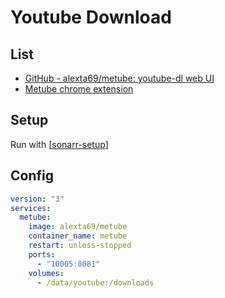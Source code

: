 # Youtube Download

## List

- [GitHub - alexta69/metube: youtube-dl web UI](https://github.com/alexta69/metube)
- [Metube chrome extension](https://chrome.google.com/webstore/detail/metube-downloader/fbmkmdnlhacefjljljlbhkodfmfkijdh)

## Setup

Run with [[sonarr-setup]]

## Config

```yaml
version: "3"
services:
  metube:
    image: alexta69/metube
    container_name: metube
    restart: unless-stopped
    ports:
      - "10005:8081"
    volumes:
      - /data/youtube:/downloads
```

[//begin]: # "Autogenerated link references for markdown compatibility"
[sonarr-setup]: sonarr-setup.md "Sonarr Setup"
[//end]: # "Autogenerated link references"
